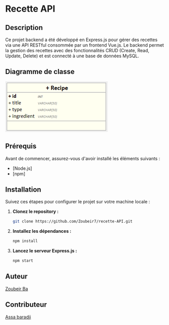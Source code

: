 # Recette API

## Description

Ce projet backend a été développé en Express.js pour gérer des recettes via une API RESTful consommée par un frontend Vue.js. Le backend permet la gestion des recettes avec des fonctionnalités CRUD (Create, Read, Update, Delete) et est connecté à une base de données MySQL.

## Diagramme de classe

![Diagramme de Classes](./src/assets/D-class.png)

## Prérequis

Avant de commencer, assurez-vous d'avoir installé les éléments suivants :

- [Node.js]
- [npm]

## Installation

Suivez ces étapes pour configurer le projet sur votre machine locale :

1. **Clonez le repository :**

   ```bash
   git clone https://github.com/Zoubeir7/recette-API.git
   ```

2. **Installez les dépendances :**

   ```bash
   npm install
   ```

3. **Lancez le serveur Express.js :**

   ```bash
   npm start
   ```

## Auteur

[Zoubeir Ba](https://github.com/Zoubeir7)

## Contributeur

[Assa baradji](https://github.com/AssaBaradji)
